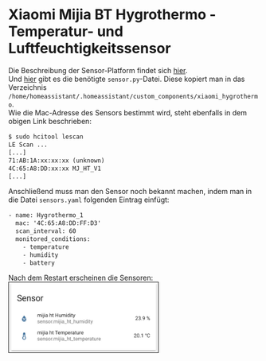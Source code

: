 # Xiaomi Mijia BT Hygrothermo - Temperatur- und Luftfeuchtigkeitssensor
Die Beschreibung der Sensor-Platform findet sich [hier](https://www.home-assistant.io/components/mitemp_bt/).  
Und [hier](https://github.com/dolezsa/Xiaomi_Hygrothermo) gibt es die benötigte `sensor.py`-Datei. Diese kopiert man in das Verzeichnis `/home/homeassistant/.homeassistant/custom_components/xiaomi_hygrothermo`.  
Wie die Mac-Adresse des Sensors bestimmt wird, steht ebenfalls in dem obigen Link beschrieben:
```
$ sudo hcitool lescan
LE Scan ...
[...]
71:AB:1A:xx:xx:xx (unknown)
4C:65:A8:DD:xx:xx MJ_HT_V1
[...]
```

Anschließend muss man den Sensor noch bekannt machen, indem man in die Datei `sensors.yaml` folgenden Eintrag einfügt:
```
- name: Hygrothermo_1
  mac: '4C:65:A8:DD:FF:D3'
  scan_interval: 60
  monitored_conditions:
    - temperature
    - humidity
    - battery
```

Nach dem Restart erscheinen die Sensoren:  
<img src="../../images4git/xiaomi_bt_temp_humidity.jpg" width="300" border="1">

[//]: # (Warum der Batterie-Zustand nicht angezeigt wird, weiß ich noch nicht...)
